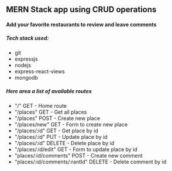 ## MERN Stack app using CRUD operations

#### Add your favorite restaurants to review and leave comments
<h5>Tech stack used:</h5>
<ul>
  <li>git</li>
  <li>expressjs</li>
  <li>nodejs</li>
  <li>express-react-views</li>
  <li>mongodb</li>
</ul>
<h5>Here area a list of available routes</h5>
<ul>
  <li>"/" GET - Home route</li>
  <li>"/places" GET - Get all places</li>
  <li>"/places" POST - Create new place</li>
  <li>"/places/new" GET - Form to create new place</li>
  <li>"/places/:id" GET - Get place by id</li>
  <li>"/places/:id" PUT - Update place by id</li>
  <li>"/places/:id" DELETE - Delete place by id</li>
  <li>"/places/:id/edit" GET - Form to update place by id</li>
  <li>"places/:id/comments" POST - Create new comment</li>
  <li>"places/:id/comments/:rantId" DELETE - Delete comment by id</li>
</ul>
